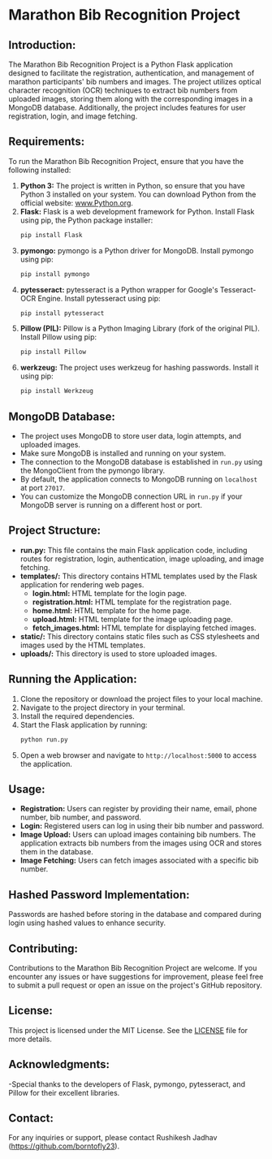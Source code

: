# Marathon Bib Recognition Project

## Introduction:
The Marathon Bib Recognition Project is a Python Flask application designed to facilitate the registration, authentication, and management of marathon participants' bib numbers and images. The project utilizes optical character recognition (OCR) techniques to extract bib numbers from uploaded images, storing them along with the corresponding images in a MongoDB database. Additionally, the project includes features for user registration, login, and image fetching.

## Requirements:
To run the Marathon Bib Recognition Project, ensure that you have the following installed:

1. **Python 3:** The project is written in Python, so ensure that you have Python 3 installed on your system. You can download Python from the official website: www.Python.org.
2. **Flask:** Flask is a web development framework for Python. Install Flask using pip, the Python package installer:
   ```bash
   pip install Flask
   ```
3. **pymongo:** pymongo is a Python driver for MongoDB. Install pymongo using pip:
   ```bash
   pip install pymongo
   ```
4. **pytesseract:** pytesseract is a Python wrapper for Google's Tesseract-OCR Engine. Install pytesseract using pip:
    ```bash
    pip install pytesseract
    ```
5. **Pillow (PIL):** Pillow is a Python Imaging Library (fork of the original PIL). Install Pillow using pip:
    ```bash
    pip install Pillow
    ```
6. **werkzeug:** The project uses werkzeug for hashing passwords. Install it using pip:
    ```bash
    pip install Werkzeug
    ```

## MongoDB Database:

- The project uses MongoDB to store user data, login attempts, and uploaded images.
- Make sure MongoDB is installed and running on your system.
- The connection to the MongoDB database is established in `run.py` using the MongoClient from the pymongo library.
- By default, the application connects to MongoDB running on `localhost` at port `27017`.
- You can customize the MongoDB connection URL in `run.py` if your MongoDB server is running on a different host or port.
  
## Project Structure:

- **run.py:** This file contains the main Flask application code, including routes for registration, login, authentication, image uploading, and image fetching.
- **templates/:** This directory contains HTML templates used by the Flask application for rendering web pages.
   - **login.html:** HTML template for the login page.
   - **registration.html:** HTML template for the registration page.
   - **home.html:** HTML template for the home page.
   - **upload.html:** HTML template for the image uploading page.
   - **fetch_images.html:** HTML template for displaying fetched images.
- **static/:** This directory contains static files such as CSS stylesheets and images used by the HTML templates.
- **uploads/:** This directory is used to store uploaded images.

## Running the Application:

1. Clone the repository or download the project files to your local machine.
2. Navigate to the project directory in your terminal.
3. Install the required dependencies.
4. Start the Flask application by running:
   ```bash
   python run.py
   ```
5. Open a web browser and navigate to `http://localhost:5000` to access the application.

## Usage:

- **Registration:** Users can register by providing their name, email, phone number, bib number, and password.
- **Login:** Registered users can log in using their bib number and password.
- **Image Upload:** Users can upload images containing bib numbers. The application extracts bib numbers from the images using OCR and stores them in the database.
- **Image Fetching:** Users can fetch images associated with a specific bib number.

## Hashed Password Implementation:
Passwords are hashed before storing in the database and compared during login using hashed values to enhance security.

## Contributing:
Contributions to the Marathon Bib Recognition Project are welcome. If you encounter any issues or have suggestions for improvement, please feel free to submit a pull request or open an issue on the project's GitHub repository.

## License:
This project is licensed under the MIT License. See the [LICENSE](LICENSE) file for more details.

## Acknowledgments:
-Special thanks to the developers of Flask, pymongo, pytesseract, and Pillow for their excellent libraries.

## Contact:
For any inquiries or support, please contact Rushikesh Jadhav (https://github.com/borntofly23).
